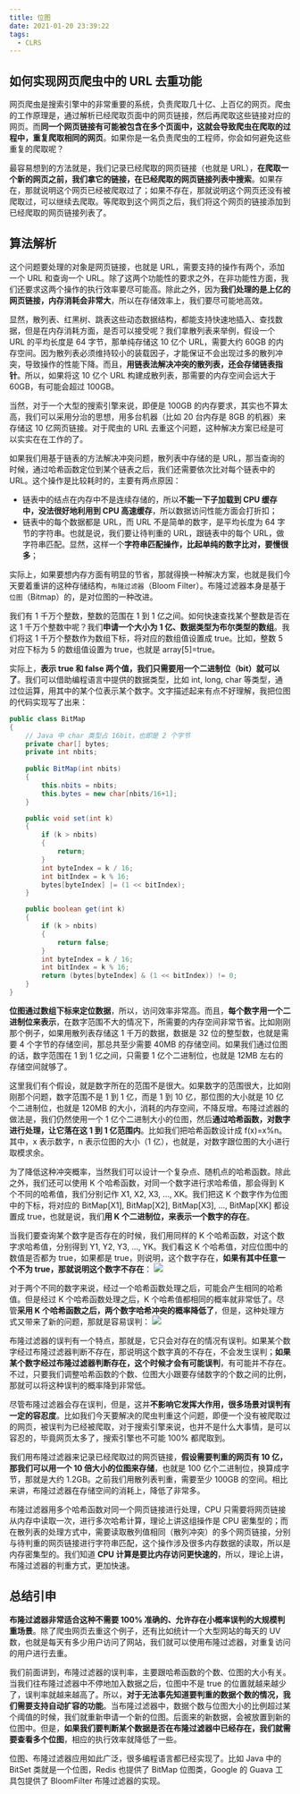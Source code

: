 ```yaml
---
title: 位图
date: 2021-01-20 23:39:22
tags:
  - CLRS
---
```

## 如何实现网页爬虫中的 URL 去重功能
网页爬虫是搜索引擎中的非常重要的系统，负责爬取几十亿、上百亿的网页。爬虫的工作原理是，通过解析已经爬取页面中的网页链接，然后再爬取这些链接对应的网页。而**同一个网页链接有可能被包含在多个页面中，这就会导致爬虫在爬取的过程中，重复爬取相同的网页**。如果你是一名负责爬虫的工程师，你会如何避免这些重复的爬取呢？

最容易想到的方法就是，我们记录已经爬取的网页链接（也就是 URL），**在爬取一个新的网页之前，我们拿它的链接，在已经爬取的网页链接列表中搜索**。如果存在，那就说明这个网页已经被爬取过了；如果不存在，那就说明这个网页还没有被爬取过，可以继续去爬取。等爬取到这个网页之后，我们将这个网页的链接添加到已经爬取的网页链接列表了。

## 算法解析
这个问题要处理的对象是网页链接，也就是 URL，需要支持的操作有两个，添加一个 URL 和查询一个 URL。除了这两个功能性的要求之外，在非功能性方面，我们还要求这两个操作的执行效率要尽可能高。除此之外，因为**我们处理的是上亿的网页链接，内存消耗会非常大**，所以在存储效率上，我们要尽可能地高效。

显然，散列表、红黑树、跳表这些动态数据结构，都能支持快速地插入、查找数据，但是在内存消耗方面，是否可以接受呢？我们拿散列表来举例，假设一个 URL 的平均长度是 64 字节，那单纯存储这 10 亿个 URL，需要大约 60GB 的内存空间。因为散列表必须维持较小的装载因子，才能保证不会出现过多的散列冲突，导致操作的性能下降。而且，**用链表法解决冲突的散列表，还会存储链表指针**。所以，如果将这 10 亿个 URL 构建成散列表，那需要的内存空间会远大于 60GB，有可能会超过 100GB。
<!--more-->

当然，对于一个大型的搜索引擎来说，即便是 100GB 的内存要求，其实也不算太高，我们可以采用分治的思想，用多台机器（比如 20 台内存是 8GB 的机器）来存储这 10 亿网页链接。对于爬虫的 URL 去重这个问题，这种解决方案已经是可以实实在在工作的了。

如果我们用基于链表的方法解决冲突问题，散列表中存储的是 URL，那当查询的时候，通过哈希函数定位到某个链表之后，我们还需要依次比对每个链表中的 URL。这个操作是比较耗时的，主要有两点原因：
- 链表中的结点在内存中不是连续存储的，所以**不能一下子加载到 CPU 缓存中，没法很好地利用到 CPU 高速缓存**，所以数据访问性能方面会打折扣；
- 链表中的每个数据都是 URL，而 URL 不是简单的数字，是平均长度为 64 字节的字符串。也就是说，我们要让待判重的 URL，跟链表中的每个 URL，做字符串匹配。显然，这样一个**字符串匹配操作，比起单纯的数字比对，要慢很多**；

实际上，如果要想内存方面有明显的节省，那就得换一种解决方案，也就是我们今天要着重讲的这种存储结构，`布隆过滤器`（Bloom Filter）。布隆过滤器本身是基于`位图`（Bitmap）的，是对位图的一种改进。

我们有 1 千万个整数，整数的范围在 1 到 1 亿之间。如何快速查找某个整数是否在这 1 千万个整数中呢？我们**申请一个大小为 1 亿、数据类型为布尔类型的数组**。我们将这 1 千万个整数作为数组下标，将对应的数组值设置成 true。比如，整数 5 对应下标为 5 的数组值设置为 true，也就是 array\[5]=true。

实际上，**表示 true 和 false 两个值，我们只需要用一个二进制位（bit）就可以了**。我们可以借助编程语言中提供的数据类型，比如 int, long, char 等类型，通过位运算，用其中的某个位表示某个数字。文字描述起来有点不好理解，我把位图的代码实现写了出来：
```java
public class BitMap 
{ 
    // Java 中 char 类型占 16bit，也即是 2 个字节
    private char[] bytes;
    private int nbits;
    
    public BitMap(int nbits) 
    {
        this.nbits = nbits;
        this.bytes = new char[nbits/16+1];
    }

    public void set(int k) 
    {
        if (k > nbits)
        {
            return;
        }
        int byteIndex = k / 16;
        int bitIndex = k % 16;
        bytes[byteIndex] |= (1 << bitIndex);
    }

    public boolean get(int k) 
    {
        if (k > nbits) 
        {
            return false;
        }
        int byteIndex = k / 16;
        int bitIndex = k % 16;
        return (bytes[byteIndex] & (1 << bitIndex)) != 0;
    }
}
```

**位图通过数组下标来定位数据**，所以，访问效率非常高。而且，**每个数字用一个二进制位来表示**，在数字范围不大的情况下，所需要的内存空间非常节省。比如刚刚那个例子，如果用散列表存储这 1 千万的数据，数据是 32 位的整型数，也就是需要 4 个字节的存储空间，那总共至少需要 40MB 的存储空间。如果我们通过位图的话，数字范围在 1 到 1 亿之间，只需要 1 亿个二进制位，也就是 12MB 左右的存储空间就够了。

这里我们有个假设，就是数字所在的范围不是很大。如果数字的范围很大，比如刚刚那个问题，数字范围不是 1 到 1 亿，而是 1 到 10 亿，那位图的大小就是 10 亿个二进制位，也就是 120MB 的大小，消耗的内存空间，不降反增。布隆过滤器的做法是，我们仍然使用一个 1 亿个二进制大小的位图，然后**通过哈希函数，对数字进行处理，让它落在这 1 到 1 亿范围内**。比如我们把哈希函数设计成 f(x)=x%n。其中，x 表示数字，n 表示位图的大小（1 亿），也就是，对数字跟位图的大小进行取模求余。

为了降低这种冲突概率，当然我们可以设计一个复杂点、随机点的哈希函数。除此之外，我们还可以使用 K 个哈希函数，对同一个数字进行求哈希值，那会得到 K 个不同的哈希值，我们分别记作 X1​, X2​, X3​, ..., XK​。我们把这 K 个数字作为位图中的下标，将对应的 BitMap\[X1​], BitMap\[X2​], BitMap\[X3​], ..., BitMap\[XK​] 都设置成 true，也就是说，我们**用 K 个二进制位，来表示一个数字的存在**。

当我们要查询某个数字是否存在的时候，我们用同样的 K 个哈希函数，对这个数字求哈希值，分别得到 Y1​, Y2​, Y3​, ..., YK​。我们看这 K 个哈希值，对应位图中的数值是否都为 true，如果都是 true，则说明，这个数字存在，**如果有其中任意一个不为 true，那就说明这个数字不存在**：
![](https://raw.githubusercontent.com/umarellyh/mPOST/master/CLRS/geek/253.png)

对于两个不同的数字来说，经过一个哈希函数处理之后，可能会产生相同的哈希值。但是经过 K 个哈希函数处理之后，K 个哈希值都相同的概率就非常低了。尽管**采用 K 个哈希函数之后，两个数字哈希冲突的概率降低了**，但是，这种处理方式又带来了新的问题，那就是容易误判：
![](https://raw.githubusercontent.com/umarellyh/mPOST/master/CLRS/geek/254.png)

布隆过滤器的误判有一个特点，那就是，它只会对存在的情况有误判。如果某个数字经过布隆过滤器判断不存在，那说明这个数字真的不存在，不会发生误判；**如果某个数字经过布隆过滤器判断存在，这个时候才会有可能误判**，有可能并不存在。不过，只要我们调整哈希函数的个数、位图大小跟要存储数字的个数之间的比例，那就可以将这种误判的概率降到非常低。

尽管布隆过滤器会存在误判，但是，这并**不影响它发挥大作用，很多场景对误判有一定的容忍度**。比如我们今天要解决的爬虫判重这个问题，即便一个没有被爬取过的网页，被误判为已经被爬取，对于搜索引擎来说，也并不是什么大事情，是可以容忍的，毕竟网页太多了，搜索引擎也不可能 100% 都爬取到。

我们用布隆过滤器来记录已经爬取过的网页链接，**假设需要判重的网页有 10 亿，那我们可以用一个 10 倍大小的位图来存储**，也就是 100 亿个二进制位，换算成字节，那就是大约 1.2GB。之前我们用散列表判重，需要至少 100GB 的空间。相比来讲，布隆过滤器在存储空间的消耗上，降低了非常多。

布隆过滤器用多个哈希函数对同一个网页链接进行处理，CPU 只需要将网页链接从内存中读取一次，进行多次哈希计算，理论上讲这组操作是 CPU 密集型的；而在散列表的处理方式中，需要读取散列值相同（散列冲突）的多个网页链接，分别与待判重的网页链接进行字符串匹配，这个操作涉及很多内存数据的读取，所以是内存密集型的。我们知道 **CPU 计算是要比内存访问更快速的**，所以，理论上讲，布隆过滤器的判重方式，更加快速。

## 总结引申
**布隆过滤器非常适合这种不需要 100% 准确的、允许存在小概率误判的大规模判重场景**。除了爬虫网页去重这个例子，还有比如统计一个大型网站的每天的 UV 数，也就是每天有多少用户访问了网站，我们就可以使用布隆过滤器，对重复访问的用户进行去重。

我们前面讲到，布隆过滤器的误判率，主要跟哈希函数的个数、位图的大小有关。当我们往布隆过滤器中不停地加入数据之后，位图中不是 true 的位置就越来越少了，误判率就越来越高了。所以，**对于无法事先知道要判重的数据个数的情况，我们需要支持自动扩容的功能**。当布隆过滤器中，数据个数与位图大小的比例超过某个阈值的时候，我们就重新申请一个新的位图。后面来的新数据，会被放置到新的位图中。但是，**如果我们要判断某个数据是否在布隆过滤器中已经存在，我们就需要查看多个位图**，相应的执行效率就降低了一些。

位图、布隆过滤器应用如此广泛，很多编程语言都已经实现了。比如 Java 中的 BitSet 类就是一个位图，Redis 也提供了 BitMap 位图类，Google 的 Guava 工具包提供了 BloomFilter 布隆过滤器的实现。
